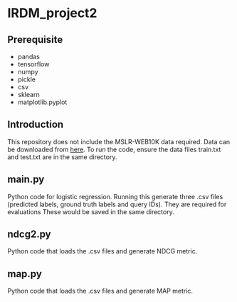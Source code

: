 # IRDM_project2

## Prerequisite
- pandas
- tensorflow 
- numpy
- pickle
- csv
- sklearn
- matplotlib.pyplot

## Introduction
This repository does not include the MSLR-WEB10K data required. Data can be downloaded from [here](https://www.microsoft.com/en-us/research/project/mslr/). To run the code, ensure the data files train.txt and test.txt are in the same directory.

## main.py 
Python code for logistic regression. Running this generate three .csv files (predicted labels, ground truth labels and query IDs). They are required for evaluations These would be saved in the same directory. 

## ndcg2.py
Python code that loads the .csv files and generate NDCG metric.

## map.py
Python code that loads the .csv files and generate MAP metric.

